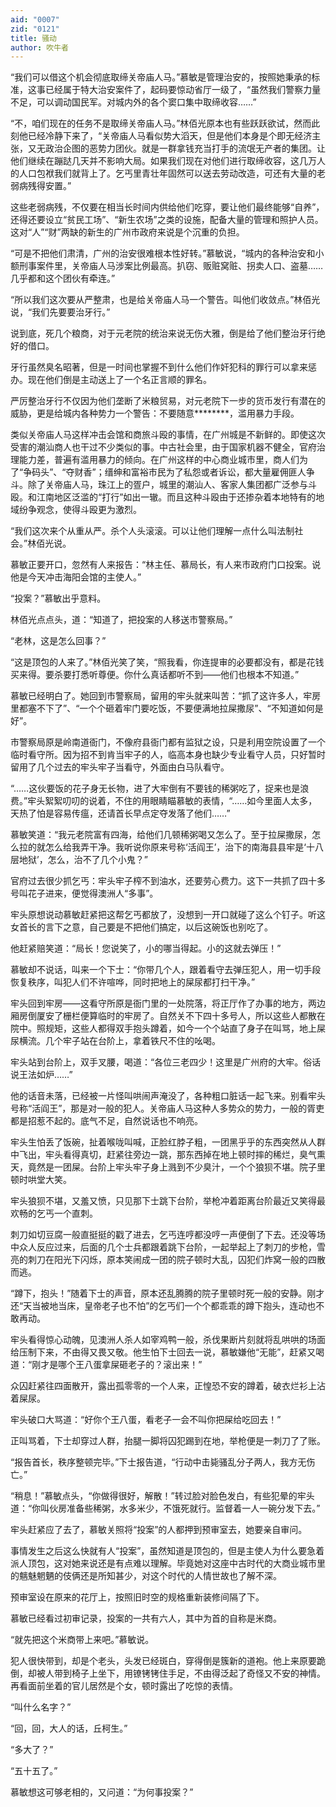```yaml
---
aid: "0007"
zid: "0121"
title: 骚动
author: 吹牛者
---
```


“我们可以借这个机会彻底取缔关帝庙人马。”慕敏是管理治安的，按照她秉承的标准，这事已经属于特大治安案件了，起码要惊动省厅一级了，“虽然我们警察力量不足，可以调动国民军。对城内外的各个窦口集中取缔收容……”

“不，咱们现在的任务不是取缔关帝庙人马。”林佰光原本也有些跃跃欲试，然而此刻他已经冷静下来了，“关帝庙人马看似势大滔天，但是他们本身是个即无经济主张，又无政治企图的恶势力团伙。就是一群拿钱充当打手的流氓无产者的集团。让他们继续在蹦跶几天并不影响大局。如果我们现在对他们进行取缔收容，这几万人的人口包袱我们就背上了。乞丐里青壮年固然可以送去劳动改造，可还有大量的老弱病残得安置。”

这些老弱病残，不仅要在相当长时间内供给他们吃穿，要让他们最终能够“自养”，还得还要设立“贫民工场”、“新生农场”之类的设施，配备大量的管理和照护人员。这对“人”“财”两缺的新生的广州市政府来说是个沉重的负担。

“可是不把他们肃清，广州的治安很难根本性好转。”慕敏说，“城内的各种治安和小额刑事案件里，关帝庙人马涉案比例最高。扒窃、贩赃窝赃、拐卖人口、盗墓……几乎都和这个团伙有牵连。”

“所以我们这次要从严整肃，也是给关帝庙人马一个警告。叫他们收敛点。”林佰光说，“我们先要要治牙行。”

说到底，死几个粮商，对于元老院的统治来说无伤大雅，倒是给了他们整治牙行绝好的借口。

牙行虽然臭名昭著，但是一时间也掌握不到什么他们作奸犯科的罪行可以拿来惩办。现在他们倒是主动送上了一个名正言顺的罪名。

严厉整治牙行不仅因为他们垄断了米粮贸易，对元老院下一步的货币发行有潜在的威胁，更是给城内各种势力一个警告：不要随意**\*\*\*\***，滥用暴力手段。

类似关帝庙人马这样冲击会馆和商旅斗殴的事情，在广州城是不新鲜的。即使这次受害的潮汕商人也干过不少类似的事。中古社会里，由于国家机器不健全，官府治理能力差，普遍有滥用暴力的倾向。在广州这样的中心商业城市里，商人们为了“争码头”、“夺财香”；缙绅和富裕市民为了私怨或者诉讼，都大量雇佣匪人争斗。除了关帝庙人马，珠江上的疍户，城里的潮汕人、客家人集团都广泛参与斗殴。和江南地区泛滥的“打行”如出一辙。而且这种斗殴由于还掺杂着本地特有的地域纷争观念，使得斗殴更为激烈。

“我们这次来个从重从严。杀个人头滚滚。可以让他们理解一点什么叫法制社会。”林佰光说。

慕敏正要开口，忽然有人来报告：“林主任、慕局长，有人来市政府门口投案。说他是今天冲击海阳会馆的主使人。”

“投案？”慕敏出乎意料。

林佰光点点头，道：“知道了，把投案的人移送市警察局。”

“老林，这是怎么回事？”

“这是顶包的人来了。”林佰光笑了笑，“照我看，你连提审的必要都没有，都是花钱买来得。要杀要打悉听尊便。你什么真话都听不到――他们也根本不知道。”

慕敏已经明白了。她回到市警察局，留用的牢头就来叫苦：“抓了这许多人，牢房里都塞不下了”、“一个个砸着牢门要吃饭，不要便满地拉屎撒尿”、“不知道如何是好”。

市警察局原是岭南道衙门，不像府县衙门都有监狱之设，只是利用空院设置了一个临时看守所。因为招不到肯当牢子的人，临高本身也缺少专业看守人员，只好暂时留用了几个过去的牢头牢子当看守，外面由白马队看守。

“……这伙要饭的花子身无长物，进了大牢倒有不要钱的稀粥吃了，捉来也是浪费。”牢头絮絮叨叨的说着，不住的用眼睛瞄慕敏的表情，“……如今里面人太多，天热了怕是容易传瘟，还请首长早点定夺发落了他们……”

慕敏笑道：“我元老院富有四海，给他们几顿稀粥喝又怎么了。至于拉屎撒尿，怎么拉的就怎么给我弄干净。我听说你原来号称‘活阎王’，治下的南海县县牢是‘十八层地狱’，怎么，治不了几个小鬼？”

官府过去很少抓乞丐：牢头牢子榨不到油水，还要劳心费力。这下一共抓了四十多号叫花子进来，便觉得澳洲人“多事”。

牢头原想说动慕敏赶紧把这帮乞丐都放了，没想到一开口就碰了这么个钉子。听这女首长的言下之意，自己要是不把他们搞定，以后这碗饭也别吃了。

他赶紧赔笑道：“局长！您说笑了，小的哪当得起。小的这就去弹压！”

慕敏却不说话，叫来一个下士：“你带几个人，跟着看守去弹压犯人，用一切手段恢复秩序，叫犯人们不许喧哗，同时把地上的屎尿都打扫干净。”

牢头回到牢房――这看守所原是衙门里的一处院落，将正厅作了办事的地方，两边厢房倒厦安了栅栏便算临时的牢房了。自然关不下四十多号人，所以这些人都散在院中。照规矩，这些人都得双手抱头蹲着，如今一个个站直了身子在叫骂，地上屎尿横流。几个牢子站在台阶上，拿着铁尺不住的吆喝。

牢头站到台阶上，双手叉腰，喝道：“各位三老四少！这里是广州府的大牢。俗话说王法如炉……”

他的话音未落，已经被一片怪叫哄闹声淹没了，各种粗口脏话一起飞来。别看牢头号称“活阎王”，那是对一般的犯人。关帝庙人马这种人多势众的势力，一般的胥吏都是招惹不起的。底气不足，自然说话也不响亮。

牢头生怕丢了饭碗，扯着喉咙叫喊，正脸红脖子粗，一团黑乎乎的东西突然从人群中飞出，牢头看得真切，赶紧往旁边一跳，那东西掉在地上顿时摔的稀烂，臭气熏天，竟然是一团屎。台阶上牢头牢子身上溅到不少臭汁，一个个狼狈不堪。院子里顿时哄堂大笑。

牢头狼狈不堪，又羞又愤，只见那下士跳下台阶，举枪冲着距离台阶最近又笑得最欢畅的乞丐一个直刺。

刺刀如切豆腐一般直挺挺的戳了进去，乞丐连哼都没哼一声便倒了下去。还没等场中众人反应过来，后面的几个士兵都跟着跳下台阶，一起举起上了刺刀的步枪，雪亮的刺刀在阳光下闪烁，原本笑闹成一团的院子顿时大乱，囚犯们炸窝一般的四散而逃。

“蹲下，抱头！”随着下士的声音，原本还乱腾腾的院子里顿时死一般的安静。刚才还“天当被地当床，皇帝老子也不怕”的乞丐们一个个都乖乖的蹲下抱头，连动也不敢再动。

牢头看得惊心动魄，见澳洲人杀人如宰鸡鸭一般，杀伐果断片刻就将乱哄哄的场面给压制下来，不由得又畏又敬。他生怕下士回去一说，慕敏嫌他“无能”，赶紧又喝道：“刚才是哪个王八蛋拿屎砸老子的？滚出来！”

众囚赶紧往四面散开，露出孤零零的一个人来，正惶恐不安的蹲着，破衣烂衫上沾着屎尿。

牢头破口大骂道：“好你个王八蛋，看老子一会不叫你把屎给吃回去！”

正叫骂着，下士却穿过人群，抬腿一脚将囚犯踢到在地，举枪便是一刺刀了了账。

“报告首长，秩序整顿完毕。”下士报告道，“行动中击毙骚乱分子两人，我方无伤亡。”

“稍息！”慕敏点头，“你做得很好，解散！”转过脸对脸色发白，有些犯晕的牢头道：“你叫伙房准备些稀粥，水多米少，不饿死就行。监督着一人一碗分发下去。”

牢头赶紧应了去了，慕敏关照将“投案”的人都押到预审室去，她要亲自审问。

事情发生之后这么快就有人“投案”，虽然知道是顶包的，但是主使人为什么要急着派人顶包，这对她来说还是有点难以理解。毕竟她对这座中古时代的大商业城市里的魑魅魍魉的伎俩还是所知甚少，对这个时代的人情世故也了解不深。

预审室设在原来的花厅上，按照旧时空的规格重新装修间隔了下。

慕敏已经看过初审记录，投案的一共有六人，其中为首的自称是米商。

“就先把这个米商带上来吧。”慕敏说。

犯人很快带到，却是个老头，头发已经斑白，穿得倒是簇新的道袍。他上来原要跪倒，却被人带到椅子上坐下，用镣铐铐住手足，不由得泛起了奇怪又不安的神情。再看面前坐着的官儿居然是个女，顿时露出了吃惊的表情。

“叫什么名字？”

“回，回，大人的话，丘柯生。”

“多大了？”

“五十五了。”

慕敏想这可够老相的，又问道：“为何事投案？”
